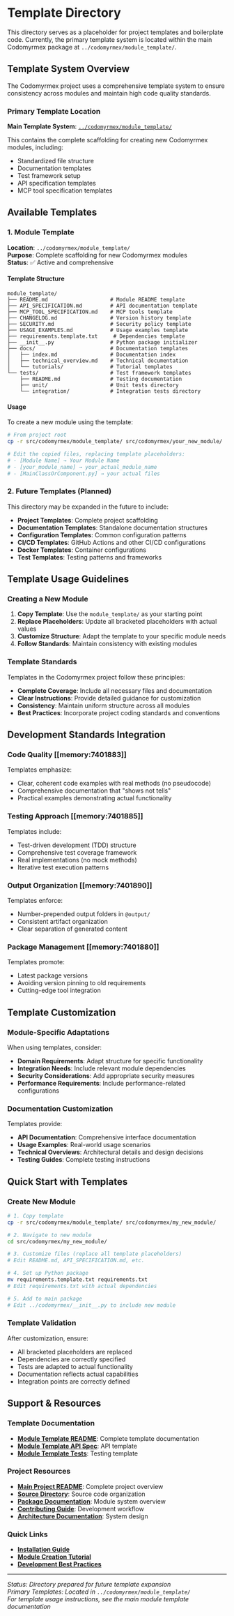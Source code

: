 # Template Directory

This directory serves as a placeholder for project templates and boilerplate code. Currently, the primary template system is located within the main Codomyrmex package at `../codomyrmex/module_template/`.

## Template System Overview

The Codomyrmex project uses a comprehensive template system to ensure consistency across modules and maintain high code quality standards. 

### Primary Template Location
**Main Template System**: [`../codomyrmex/module_template/`](../codomyrmex/module_template/)

This contains the complete scaffolding for creating new Codomyrmex modules, including:
- Standardized file structure
- Documentation templates
- Test framework setup
- API specification templates
- MCP tool specification templates

## Available Templates

### 1. Module Template
**Location**: `../codomyrmex/module_template/`  
**Purpose**: Complete scaffolding for new Codomyrmex modules  
**Status**: ✅ Active and comprehensive

#### Template Structure
```
module_template/
├── README.md                    # Module README template
├── API_SPECIFICATION.md         # API documentation template
├── MCP_TOOL_SPECIFICATION.md    # MCP tools template
├── CHANGELOG.md                 # Version history template
├── SECURITY.md                  # Security policy template
├── USAGE_EXAMPLES.md            # Usage examples template
├── requirements.template.txt     # Dependencies template
├── __init__.py                  # Python package initializer
├── docs/                        # Documentation templates
│   ├── index.md                 # Documentation index
│   ├── technical_overview.md    # Technical documentation
│   └── tutorials/               # Tutorial templates
└── tests/                       # Test framework templates
    ├── README.md                # Testing documentation
    ├── unit/                    # Unit tests directory
    └── integration/             # Integration tests directory
```

#### Usage
To create a new module using the template:

```bash
# From project root
cp -r src/codomyrmex/module_template/ src/codomyrmex/your_new_module/

# Edit the copied files, replacing template placeholders:
# - [Module Name] → Your Module Name
# - [your_module_name] → your_actual_module_name
# - [MainClassOrComponent.py] → your actual files
```

### 2. Future Templates (Planned)
This directory may be expanded in the future to include:

- **Project Templates**: Complete project scaffolding
- **Documentation Templates**: Standalone documentation structures
- **Configuration Templates**: Common configuration patterns
- **CI/CD Templates**: GitHub Actions and other CI/CD configurations
- **Docker Templates**: Container configurations
- **Test Templates**: Testing patterns and frameworks

## Template Usage Guidelines

### Creating a New Module
1. **Copy Template**: Use the `module_template/` as your starting point
2. **Replace Placeholders**: Update all bracketed placeholders with actual values
3. **Customize Structure**: Adapt the template to your specific module needs
4. **Follow Standards**: Maintain consistency with existing modules

### Template Standards
Templates in the Codomyrmex project follow these principles:
- **Complete Coverage**: Include all necessary files and documentation
- **Clear Instructions**: Provide detailed guidance for customization
- **Consistency**: Maintain uniform structure across all modules
- **Best Practices**: Incorporate project coding standards and conventions

## Development Standards Integration

### Code Quality [[memory:7401883]]
Templates emphasize:
- Clear, coherent code examples with real methods (no pseudocode)
- Comprehensive documentation that "shows not tells"
- Practical examples demonstrating actual functionality

### Testing Approach [[memory:7401885]]
Templates include:
- Test-driven development (TDD) structure
- Comprehensive test coverage framework
- Real implementations (no mock methods)
- Iterative test execution patterns

### Output Organization [[memory:7401890]]
Templates enforce:
- Number-prepended output folders in `@output/`
- Consistent artifact organization
- Clear separation of generated content

### Package Management [[memory:7401880]]
Templates promote:
- Latest package versions
- Avoiding version pinning to old requirements
- Cutting-edge tool integration

## Template Customization

### Module-Specific Adaptations
When using templates, consider:
- **Domain Requirements**: Adapt structure for specific functionality
- **Integration Needs**: Include relevant module dependencies
- **Security Considerations**: Add appropriate security measures
- **Performance Requirements**: Include performance-related configurations

### Documentation Customization
Templates provide:
- **API Documentation**: Comprehensive interface documentation
- **Usage Examples**: Real-world usage scenarios
- **Technical Overviews**: Architectural details and design decisions
- **Testing Guides**: Complete testing instructions

## Quick Start with Templates

### Create New Module
```bash
# 1. Copy template
cp -r src/codomyrmex/module_template/ src/codomyrmex/my_new_module/

# 2. Navigate to new module
cd src/codomyrmex/my_new_module/

# 3. Customize files (replace all template placeholders)
# Edit README.md, API_SPECIFICATION.md, etc.

# 4. Set up Python package
mv requirements.template.txt requirements.txt
# Edit requirements.txt with actual dependencies

# 5. Add to main package
# Edit ../codomyrmex/__init__.py to include new module
```

### Template Validation
After customization, ensure:
- All bracketed placeholders are replaced
- Dependencies are correctly specified
- Tests are adapted to actual functionality
- Documentation reflects actual capabilities
- Integration points are correctly defined

## Support & Resources

### Template Documentation
- **[Module Template README](../codomyrmex/module_template/README.md)**: Complete template documentation
- **[Module Template API Spec](../codomyrmex/module_template/API_SPECIFICATION.md)**: API template
- **[Module Template Tests](../codomyrmex/module_template/tests/README.md)**: Testing template

### Project Resources
- **[Main Project README](../../README.md)**: Complete project overview
- **[Source Directory](../README.md)**: Source code organization
- **[Package Documentation](../codomyrmex/README.md)**: Module system overview
- **[Contributing Guide](../../CONTRIBUTING.md)**: Development workflow
- **[Architecture Documentation](../../docs/project/architecture.md)**: System design

### Quick Links
- **[Installation Guide](../../docs/getting-started/installation.md)**
- **[Module Creation Tutorial](../../docs/getting-started/tutorials/creating-a-module.md)**
- **[Development Best Practices](../../docs/project/contributing.md)**

---

*Status: Directory prepared for future template expansion*  
*Primary Templates: Located in `../codomyrmex/module_template/`*  
*For template usage instructions, see the main module template documentation*

